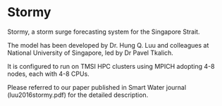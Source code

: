 # Stormy 

Stormy, a storm surge forecasting system for the Singapore Strait. 

The model has been developed by Dr. Hung Q. Luu and colleagues at National University of Singapore, led by Dr Pavel Tkalich. 

It is configured to run on TMSI HPC clusters using MPICH adopting 4-8 nodes, each with 4-8 CPUs. 

Please referred to our paper published in Smart Water journal (luu2016stormy.pdf) for the detailed description.
